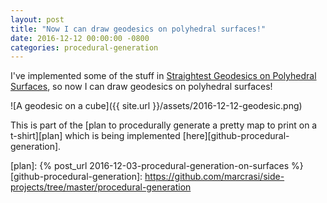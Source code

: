 ```yaml
---
layout: post
title: "Now I can draw geodesics on polyhedral surfaces!"
date: 2016-12-12 00:00:00 -0800
categories: procedural-generation
---
```


I've implemented some of the stuff in [Straightest Geodesics on Polyhedral Surfaces][geodesics], so now I can draw geodesics on polyhedral surfaces!

![A geodesic on a cube]({{ site.url }}/assets/2016-12-12-geodesic.png)

This is part of the [plan to procedurally generate a pretty map to print on a t-shirt][plan] which is being implemented [here][github-procedural-generation].

[geodesics]: http://geometry.caltech.edu/pubs/GSD06.pdf
[plan]: {% post_url 2016-12-03-procedural-generation-on-surfaces %}
[github-procedural-generation]: https://github.com/marcrasi/side-projects/tree/master/procedural-generation
